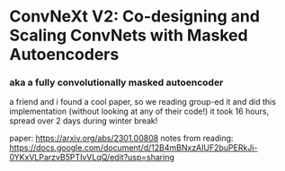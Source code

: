 # ConvNeXt V2: Co-designing and Scaling ConvNets with Masked Autoencoders
### aka a fully convolutionally masked autoencoder 

a friend and i found a cool paper, so we reading group-ed it and did this implementation (without looking at any of their code!) 
it took 16 hours, spread over 2 days during winter break!

paper: https://arxiv.org/abs/2301.00808
notes from reading:
https://docs.google.com/document/d/12B4mBNxzAIUF2buPERkJi-0YKxVLParzvB5PTIvVLqQ/edit?usp=sharing

